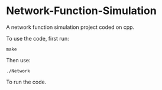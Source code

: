# Network-Function-Simulation
A network function simulation project coded on cpp.

To use the code, first run:

    make

Then use:

    ./Network

To run the code.